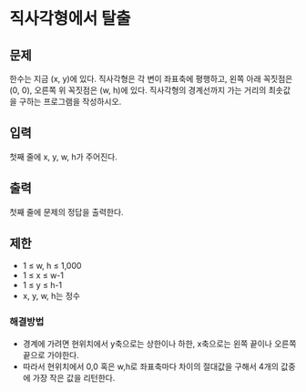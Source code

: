 # 직사각형에서 탈출



## 문제

한수는 지금 (x, y)에 있다. 직사각형은 각 변이 좌표축에 평행하고, 왼쪽 아래 꼭짓점은 (0, 0), 오른쪽 위 꼭짓점은 (w, h)에 있다. 직사각형의 경계선까지 가는 거리의 최솟값을 구하는 프로그램을 작성하시오.

## 입력

첫째 줄에 x, y, w, h가 주어진다.

## 출력

첫째 줄에 문제의 정답을 출력한다.

## 제한

- 1 ≤ w, h ≤ 1,000
- 1 ≤ x ≤ w-1
- 1 ≤ y ≤ h-1
- x, y, w, h는 정수



### 해결방법

- 경계에 가려면 현위치에서 y축으로는 상한이나 하한,  x축으로는 왼쪽 끝이나 오른쪽 끝으로 가야한다.
- 따라서 현위치에서 0,0 혹은 w,h로 좌표축마다 차이의 절대값을 구해서 4개의 값중에 가장 작은 값을 리턴한다.